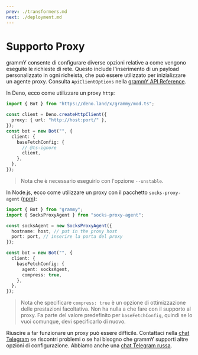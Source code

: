 ```yaml
---
prev: ./transformers.md
next: ./deployment.md
---
```


# Supporto Proxy

grammY consente di configurare diverse opzioni relative a come vengono eseguite le richieste di rete.
Questo include l'inserimento di un payload personalizzato in ogni richeista, che può essere utilizzato per inizializzare un agente proxy.
Consulta `ApiClientOptions` nella [grammY API Reference](https://deno.land/x/grammy/mod.ts?s=ApiClientOptions).

In Deno, ecco come utilizzare un proxy `http`:

```ts
import { Bot } from "https://deno.land/x/grammy/mod.ts";

const client = Deno.createHttpClient({
  proxy: { url: "http://host:port/" },
});
const bot = new Bot("", {
  client: {
    baseFetchConfig: {
      // @ts-ignore
      client,
    },
  },
});
```

> Nota che è necessario eseguirlo con l'opzione `--unstable`.

In Node.js, ecco come utilizzare un proxy con il pacchetto `socks-proxy-agent` ([npm](https://www.npmjs.com/package/socks-proxy-agent)):

```ts
import { Bot } from "grammy";
import { SocksProxyAgent } from "socks-proxy-agent";

const socksAgent = new SocksProxyAgent({
  hostname: host, // put in the proxy host
  port: port, // inserire la porta del proxy
});

const bot = new Bot("", {
  client: {
    baseFetchConfig: {
      agent: socksAgent,
      compress: true,
    },
  },
});
```

> Nota che specificare `compress: true` è un opzione di ottimizzazione delle prestazioni facoltativa.
> Non ha nulla a che fare con il supporto al proxy.
> Fa parte del valore predefinito per `baseFetchConfig`, quindi se lo vuoi comunque, devi specificarlo di nuovo.

Riuscire a far funzionare un proxy può essere difficile.
Contattaci nella [chat Telegram](https://t.me/grammyjs) se riscontri problemi o se hai bisogno che grammY supporti altre opzioni di configurazione.
Abbiamo anche una [chat Telegram russa](https://t.me/grammyjs_ru).
